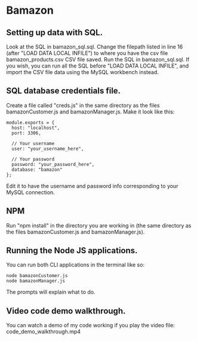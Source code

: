 # Bamazon

## Setting up data with SQL.
Look at the SQL in bamazon_sql.sql.
Change the filepath listed in line 16 (after "LOAD DATA LOCAL INFILE") to where you have the csv file bamazon_products.csv
CSV file saved.
Run the SQL in bamazon_sql.sql.
If you wish, you can run all the SQL before "LOAD DATA LOCAL INFILE", and import the CSV file data using the MySQL workbench instead.

## SQL database credentials file.
Create a file called "creds.js" in the same directory as the files bamazonCustomer.js and bamazonManager.js.
Make it look like this:

```
module.exports = {
  host: "localhost",
  port: 3306,

  // Your username
  user: "your_username_here",

  // Your password
  password: "your_password_here",
  database: "bamazon"
};
```

Edit it to have the username and password info corresponding to your MySQL connection.

## NPM
Run "npm install" in the directory you are working in (the same directory as the files bamazonCustomer.js and bamazonManager.js).

## Running the Node JS applications.
You can run both CLI applications in the terminal like so:

```
node bamazonCustomer.js
node bamazonManager.js
```

The prompts will explain what to do.

## Video code demo walkthrough.
You can watch a demo of my code working if you play the video file: code_demo_walkthrough.mp4
